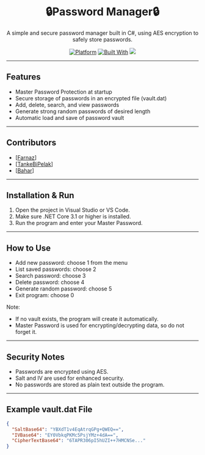 <div align="center">
  
# 🔒Password Manager🔒
A simple and secure password manager built in C#, using AES encryption to safely store passwords.

[![Platform](https://img.shields.io/badge/platform-Windows-black.svg)](#platform)  [![Built With](https://img.shields.io/badge/built%20with-C%23-blue.svg)](https://docs.microsoft.com/dotnet/csharp/)    <img src="https://img.shields.io/github/stars/BxharAhmadi/Password_Manager?style=social" />

</div>

---


## Features

- Master Password Protection at startup  
- Secure storage of passwords in an encrypted file (vault.dat)  
- Add, delete, search, and view passwords  
- Generate strong random passwords of desired length  
- Automatic load and save of password vault  

---


## Contributors

- [[Farnaz](https://github.com/Farnaztr)]
- [[TankeBiPelak](https://github.com/TankeBiPelak)]
- [[Bahar](https://github.com/BxharAhmadi)]

--- 

## Installation & Run

1. Open the project in Visual Studio or VS Code.  
2. Make sure .NET Core 3.1 or higher is installed.  
3. Run the program and enter your Master Password.  

---

## How to Use

- Add new password: choose 1 from the menu  
- List saved passwords: choose 2  
- Search password: choose 3  
- Delete password: choose 4  
- Generate random password: choose 5  
- Exit program: choose 0  


Note:  
- If no vault exists, the program will create it automatically.  
- Master Password is used for encrypting/decrypting data, so do not forget it.  

---

## Security Notes

- Passwords are encrypted using AES.  
- Salt and IV are used for enhanced security.  
- No passwords are stored as plain text outside the program.  

---

## Example vault.dat File

```json
{
  "SaltBase64": "YBXdT1v4EqAtrqGPg+QWEQ==",
  "IVBase64": "EY0VbkqPKMc5PsjYMz+4dA==",
  "CipherTextBase64": "6TAPR306pI5hUZI++7HMCNSe..."
}
